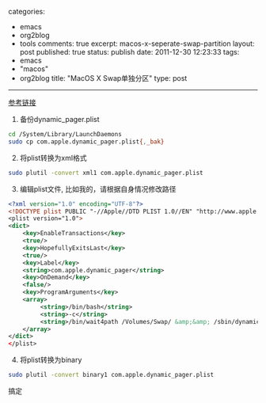 categories: 
  - emacs
  - org2blog
  - tools
comments: true
excerpt: macos-x-seperate-swap-partition
layout: post
published: true
status: publish
date: 2011-12-30 12:23:33
tags: 
  - emacs
  - "macos"
  - org2blog
title: "MacOS X Swap单独分区"
type: post
---

[参考链接](http://superuser.com/questions/28414/moving-the-swapfiles-to-a-dedicated-partition-in-snow-leopard)

1. 备份dynamic_pager.plist
```sh
cd /System/Library/LaunchDaemons
sudo cp com.apple.dynamic_pager.plist{,_bak}
```

2. 将plist转换为xml格式 
```sh
sudo plutil -convert xml1 com.apple.dynamic_pager.plist
```

<!--more-->

3. 编辑plist文件, 比如我的，请根据自身情况修改路径
```xml
<?xml version="1.0" encoding="UTF-8"?>
<!DOCTYPE plist PUBLIC "-//Apple//DTD PLIST 1.0//EN" "http://www.apple.com/DTDs$
<plist version="1.0">
<dict>
    <key>EnableTransactions</key>
    <true/>
    <key>HopefullyExitsLast</key>
    <true/>
    <key>Label</key>
    <string>com.apple.dynamic_pager</string>
    <key>OnDemand</key>
    <false/>
    <key>ProgramArguments</key>
    <array>
         <string>/bin/bash</string>
         <string>-c</string>
         <string>/bin/wait4path /Volumes/Swap/ &amp;&amp; /sbin/dynamic_pager -F /Volumes/Swap/.vm/swapfile</string>
    </array>
</dict>
</plist>
```

4. 将plist转换为binary
```sh
sudo plutil -convert binary1 com.apple.dynamic_pager.plist
```

搞定 

